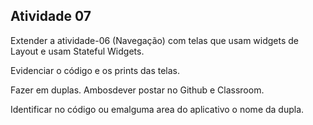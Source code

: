 ## Atividade 07

Extender a atividade-06 (Navegação) com telas que usam widgets de Layout e usam Stateful Widgets. 

Evidenciar o código e os prints das telas. 

Fazer em duplas. Ambosdever postar no Github e Classroom.

Identificar no código ou emalguma area do aplicativo o nome da dupla.
